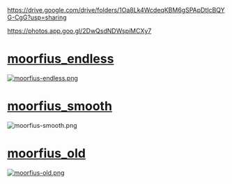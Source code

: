 https://drive.google.com/drive/folders/1Oa8Lk4WcdeqKBM6gSPApDtIcBQYG-CgG?usp=sharing

https://photos.app.goo.gl/2DwQsdNDWspiMCXy7

# [moorfius_endless](https://drive.google.com/drive/folders/1Oa8Lk4WcdeqKBM6gSPApDtIcBQYG-CgG?usp=sharing)
[![moorfius-endless.png](https://i.postimg.cc/fRHw6RQ6/moorfius-endless.png)](https://postimg.cc/XrCS53J8)

# [moorfius_smooth](https://drive.google.com/drive/folders/1Oa8Lk4WcdeqKBM6gSPApDtIcBQYG-CgG?usp=sharing)
![moorfius-smooth.png](https://i.postimg.cc/GpVbmg2K/moorfius-smooth.png)

# [moorfius_old](https://drive.google.com/drive/folders/1Oa8Lk4WcdeqKBM6gSPApDtIcBQYG-CgG?usp=sharing)
[![moorfius-old.png](https://i.postimg.cc/BvXqsfqt/moorfius-old.png)](https://postimg.cc/R3xrQ8Jz)


